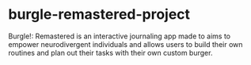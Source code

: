# burgle-remastered-project
Burgle!: Remastered is an interactive journaling app made to aims to empower neurodivergent individuals and allows users to build their own routines and plan out their tasks with their own custom burger.
